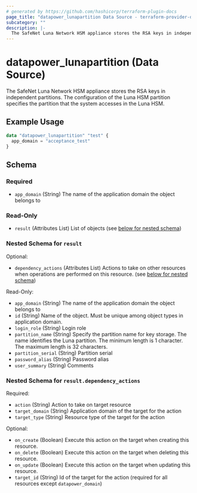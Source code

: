 ```yaml
---
# generated by https://github.com/hashicorp/terraform-plugin-docs
page_title: "datapower_lunapartition Data Source - terraform-provider-datapower"
subcategory: ""
description: |-
  The SafeNet Luna Network HSM appliance stores the RSA keys in independent partitions. The configuration of the Luna HSM partition specifies the partition that the system accesses in the Luna HSM.
---
```


# datapower_lunapartition (Data Source)

The SafeNet Luna Network HSM appliance stores the RSA keys in independent partitions. The configuration of the Luna HSM partition specifies the partition that the system accesses in the Luna HSM.

## Example Usage

```terraform
data "datapower_lunapartition" "test" {
  app_domain = "acceptance_test"
}
```

<!-- schema generated by tfplugindocs -->
## Schema

### Required

- `app_domain` (String) The name of the application domain the object belongs to

### Read-Only

- `result` (Attributes List) List of objects (see [below for nested schema](#nestedatt--result))

<a id="nestedatt--result"></a>
### Nested Schema for `result`

Optional:

- `dependency_actions` (Attributes List) Actions to take on other resources when operations are performed on this resource. (see [below for nested schema](#nestedatt--result--dependency_actions))

Read-Only:

- `app_domain` (String) The name of the application domain the object belongs to
- `id` (String) Name of the object. Must be unique among object types in application domain.
- `login_role` (String) Login role
- `partition_name` (String) Specify the partition name for key storage. The name identifies the Luna partition. The minimum length is 1 character. The maximum length is 32 characters.
- `partition_serial` (String) Partition serial
- `password_alias` (String) Password alias
- `user_summary` (String) Comments

<a id="nestedatt--result--dependency_actions"></a>
### Nested Schema for `result.dependency_actions`

Required:

- `action` (String) Action to take on target resource
- `target_domain` (String) Application domain of the target for the action
- `target_type` (String) Resource type of the target for the action

Optional:

- `on_create` (Boolean) Execute this action on the target when creating this resource.
- `on_delete` (Boolean) Execute this action on the target when deleting this resource.
- `on_update` (Boolean) Execute this action on the target when updating this resource.
- `target_id` (String) Id of the target for the action (required for all resources except `datapower_domain`)
